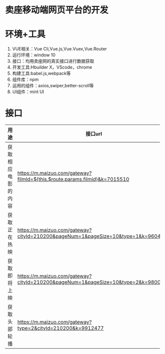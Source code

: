 # 卖座移动端网页平台的开发
# 环境+工具
  1. VUE相关：Vue Cli,Vue.js,Vue.Vuex,Vue.Router
  2. 运行环境：window 10
  3. 接口：均用卖座网的真实接口进行数据获取
  4. 开发工具:Hbuilder X，VScode，chrome
  5. 构建工具:babel.js,webpack等
  6. 组件库：npm
  7. 运用的组件：axios,swiper,better-scroll等
  8. UI组件：mint UI
# 接口
  

用途| 接口url
---|---
获取相应电影的内容 | https://m.maizuo.com/gateway?filmId=${this.$route.params.filmid}&k=7015510
获取正在热映 | https://m.maizuo.com/gateway?cityId=210200&pageNum=1&pageSize=10&type=1&k=9604590
获取即将上映 | https://m.maizuo.com/gateway?cityId=210200&pageNum=1&pageSize=10&type=2&k=9800611
获取头部轮播 | https://m.maizuo.com/gateway?type=2&cityId=210200&k=9912477



